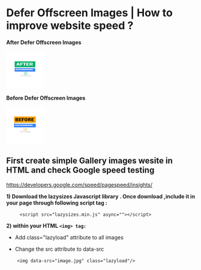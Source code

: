 # Defer Offscreen Images | How to improve website speed ?



<b> After Defer Offscreen Images </b>

<img src="images/After.png" height="100" width="100">

<b>Before Defer Offscreen Images</b>

<img src="images/Before.png" height="100" width="100">




## First create simple Gallery images wesite in HTML and check Google speed testing 

https://developers.google.com/speed/pagespeed/insights/


<b> 1) Download the lazysizes Javascript library . Once download ,include it in your page through following script tag :</b>
```
     <script src="lazysizes.min.js" async=""></script>
```
<b> 2) within your HTML ```<img> tag:``` </b>

* Add class="lazyload" attribute to all images
* Change the src attribute to data-src
 
    <!--Use data-src. And,specify lazyload class-->
```
    <img data-src="image.jpg" class="lazyload"/>
```

